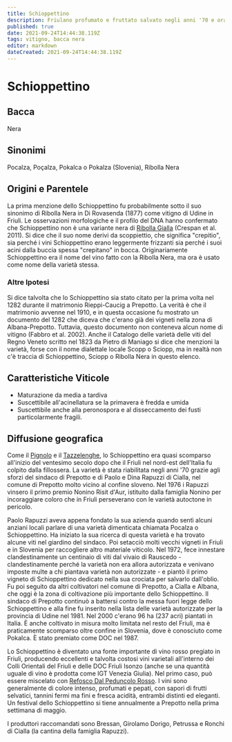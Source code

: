 ```yaml
---
title: Schioppettino
description: Friulano profumato e fruttato salvato negli anni '70 e ora fiorente.
published: true
date: 2021-09-24T14:44:38.119Z
tags: vitigno, bacca nera
editor: markdown
dateCreated: 2021-09-24T14:44:38.119Z
---
```


# Schioppettino

## Bacca
Nera

## Sinonimi
Pocalza, Poçalza, Pokalca o Pokalza (Slovenia), Ribolla Nera

## Origini e Parentele

La prima menzione dello Schioppettino fu probabilmente sotto il suo sinonimo di Ribolla Nera in Di Rovasenda (1877) come vitigno di Udine in Friuli. Le osservazioni morfologiche e il profilo del DNA hanno confermato che Schioppettino non è una variante nera di [Ribolla Gialla](/vitigni/Italia/bacca-bianca/ribolla-gialla) (Crespan et al. 2011). Si dice che il suo nome derivi da scoppiettio, che significa "crepitio", sia perché i vini Schioppettino erano leggermente frizzanti sia perché i suoi acini dalla buccia spessa "crepitano" in bocca. Originariamente Schioppettino era il nome del vino fatto con la Ribolla Nera, ma ora è usato come nome della varietà stessa.

### Altre Ipotesi

Si dice talvolta che lo Schioppettino sia stato citato per la prima volta nel 1282 durante il matrimonio Rieppi-Caucig a Prepotto. La verità è che il matrimonio avvenne nel 1910, e in questa occasione fu mostrato un documento del 1282 che diceva che c'erano già dei vigneti nella zona di Albana-Prepotto. Tuttavia, questo documento non conteneva alcun nome di vitigno (Fabbro et al. 2002). Anche il Catalogo delle varietà delle viti del Regno Veneto scritto nel 1823 da Pietro di Maniago si dice che menzioni la varietà, forse con il nome dialettale locale Scopp o Sciopp, ma in realtà non c'è traccia di Schioppettino, Sciopp o Ribolla Nera in questo elenco.

## Caratteristiche Viticole

- Maturazione da media a tardiva
- Suscettibile all'acinellatura se la primavera è fredda e umida
- Suscettibile anche alla peronospora e al disseccamento dei fusti particolarmente fragili.

## Diffusione geografica

Come il [Pignolo](/vitigni/Italia/bacca-bianca/pignolo) e il [Tazzelenghe](/vitigni/Italia/bacca-bianca/tazzelenghe), lo Schioppettino era quasi scomparso all'inizio del ventesimo secolo dopo che il Friuli nel nord-est dell'Italia fu colpito dalla fillossera. La varietà è stata riabilitata negli anni '70 grazie agli sforzi del sindaco di Prepotto e di Paolo e Dina Rapuzzi di Cialla, nel comune di Prepotto molto vicino al confine sloveno. Nel 1976 i Rapuzzi vinsero il primo premio Nonino Risit d'Aur, istituito dalla famiglia Nonino per incoraggiare coloro che in Friuli perseverano con le varietà autoctone in pericolo.

Paolo Rapuzzi aveva appena fondato la sua azienda quando sentì alcuni anziani locali parlare di una varietà dimenticata chiamata Pocalza o Schioppettino. Ha iniziato la sua ricerca di questa varietà e ha trovato alcune viti nel giardino del sindaco. Poi setacciò molti vecchi vigneti in Friuli e in Slovenia per raccogliere altro materiale viticolo. Nel 1972, fece innestare clandestinamente un centinaio di viti dal vivaio di Rauscedo - clandestinamente perché la varietà non era allora autorizzata e venivano imposte multe a chi piantava varietà non autorizzate - e piantò il primo vigneto di Schioppettino dedicato nella sua crociata per salvarlo dall'oblio. Fu poi seguito da altri coltivatori nel comune di Prepotto, a Cialla e Albana, che oggi è la zona di coltivazione più importante dello Schioppettino. Il sindaco di Prepotto continuò a battersi contro la messa fuori legge dello Schioppettino e alla fine fu inserito nella lista delle varietà autorizzate per la provincia di Udine nel 1981. Nel 2000 c'erano 96 ha (237 acri) piantati in Italia. È anche coltivato in misura molto limitata nel resto del Friuli, ma è praticamente scomparso oltre confine in Slovenia, dove è conosciuto come Pokalca. È stato premiato come DOC nel 1987.

Lo Schioppettino è diventato una fonte importante di vino rosso pregiato in Friuli, producendo eccellenti e talvolta costosi vini varietali all'interno dei Colli Orientali del Friuli e delle DOC Friuli Isonzo (anche se una quantità uguale di vino è prodotta come IGT Venezia Giulia). Nel primo caso, può essere miscelato con [Refosco Dal Peduncolo Rosso](/vitigni/Italia/bacca-nera/refosco-dal-peduncolo-rosso). I vini sono generalmente di colore intenso, profumati e pepati, con sapori di frutti selvatici, tannini fermi ma fini e fresca acidità, entrambi distinti ed eleganti. Un festival dello Schioppettino si tiene annualmente a Prepotto nella prima settimana di maggio.

I produttori raccomandati sono Bressan, Girolamo Dorigo, Petrussa e Ronchi di Cialla (la cantina della famiglia Rapuzzi).
